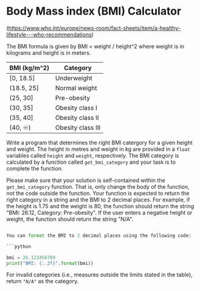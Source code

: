 # Body Mass index (BMI) Calculator

(https://www.who.int/europe/news-room/fact-sheets/item/a-healthy-lifestyle---who-recommendations)

The BMI formula is given by
BMI = weight / height^2
where weight is in kilograms and height is in meters.

| BMI (kg/m^2) | Category |
| ------------ | -------- |
| \[0, 18.5]   | Underweight |
| (18.5, 25]   | Normal weight |
| (25, 30]     | Pre-obesity |
| (30, 35]     | Obesity class I |
| (35, 40]     | Obesity class II |
| (40, ♾️)     | Obesity class III |

Write a program that determines the right BMI catergory for a given height and weight. The height in metres and weight in kg are provided in a `float` variables called `height` and `weight`, respectively. The BMI category is calculated by a function called `get_bmi_category` and your task is to complete the function.

Please make sure that your solution is self-contained within the `get_bmi_category` function. That is, only change the body of the function, not the code outside the function. Your function is expected to return the right category in a string and the BMI to 2 decimal places. For example, if the height is 1.75 and the weight is 80, the function should return the string "BMI: 26.12, Category: Pre-obesity". If the user enters a negative height or weight, the function should return the string "N/A".

```python

You can format the BMI to 2 decimal places using the following code:

```python

bmi = 26.123456789
print("BMI: {:.2f}".format(bmi))

```

 
For invalid categories (i.e., measures outside the limits stated in the table), return `"N/A"` as the category.

